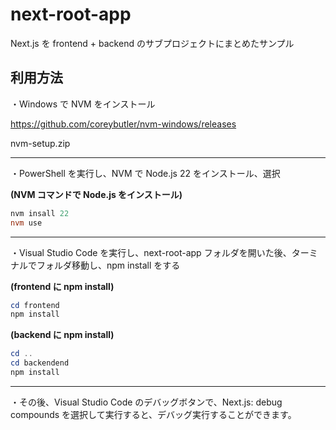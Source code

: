 # next-root-app

Next.js を frontend + backend のサブプロジェクトにまとめたサンプル

## 利用方法

・Windows で NVM をインストール

https://github.com/coreybutler/nvm-windows/releases

nvm-setup.zip

---

・PowerShell を実行し、NVM で Node.js 22 をインストール、選択

**(NVM コマンドで Node.js をインストール)**

```PowerShell
nvm insall 22
nvm use
```

---

・Visual Studio Code を実行し、next-root-app フォルダを開いた後、ターミナルでフォルダ移動し、npm install をする

**(frontend に npm install)**

```PowerShell
cd frontend
npm install
```

**(backend に npm install)**

```PowerShell
cd ..
cd backendend
npm install
```

---

・その後、Visual Studio Code のデバッグボタンで、Next.js: debug compounds を選択して実行すると、デバッグ実行することができます。
